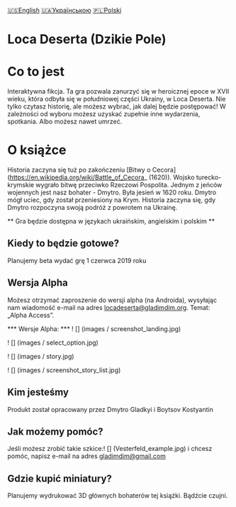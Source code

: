 [🇺🇸English](index_en.md)
[🇺🇦Українською](index.md)
[🇵🇱Polski](index_pl.md)


# Loca Deserta (Dzikie Pole)

# Co to jest

Interaktywna fikcja. Ta gra pozwala zanurzyć się w heroicznej epoce w XVII wieku, która odbyła się w południowej części Ukrainy, w Loca Deserta. Nie tylko czytasz historię, ale możesz wybrać, jak dalej będzie postępować! W zależności od wyboru możesz uzyskać zupełnie inne wydarzenia, spotkania. Albo możesz nawet umrzeć.


# O książce

Historia zaczyna się tuż po zakończeniu [Bitwy o Cecora] (https://en.wikipedia.org/wiki/Battle_of_Cecora_ (1620)). Wojsko turecko-krymskie wygrało bitwę przeciwko Rzeczowi Pospolita. Jednym z jeńców wojennych jest nasz bohater - Dmytro. Była jesień w 1620 roku. Dmytro mógł uciec, gdy został przeniesiony na Krym. Historia zaczyna się, gdy Dmytro rozpoczyna swoją podróż z powrotem na Ukrainę.

** Gra będzie dostępna w językach ukraińskim, angielskim i polskim **

## Kiedy to będzie gotowe?

Planujemy beta wydać grę 1 czerwca 2019 roku

## Wersja Alpha

Możesz otrzymać zaproszenie do wersji alpha (na Androida), wysyłając nam wiadomość e-mail na adres locadeserta@gladimdim.org. Temat: „Alpha Access”.

*** Wersje Alpha: ***
! [] (images / screenshot_landing.jpg)

! [] (images / select_option.jpg)

! [] (images / story.jpg)

! [] (images / screenshot_story_list.jpg)

## Kim jesteśmy

Produkt został opracowany przez Dmytro Gladkyi i Boytsov Kostyantin

## Jak możemy pomóc?

Jeśli możesz zrobić takie szkice:! [] (Vesterfeld_example.jpg) i chcesz pomóc, napisz e-mail na adres gladimdim@gmail.com

## Gdzie kupić miniatury?

Planujemy wydrukować 3D głównych bohaterów tej książki. Bądźcie czujni.
